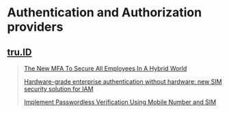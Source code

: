 # Authentication and Authorization providers

## [tru.ID](https://tru.id/)

>[The New MFA To Secure All Employees In A Hybrid World](https://www.infosecurity-magazine.com/blogs/new-mfa-secure-employees-hybrid)
>
>[Hardware-grade enterprise authentication without hardware: new SIM security solution for IAM](https://thehackernews.com/2021/10/hardware-grade-enterprise.html)
> 
>[Implement Passwordless Verification Using Mobile Number and SIM](https://dzone.com/articles/how-to-implement-passwordless-verification-using-m)